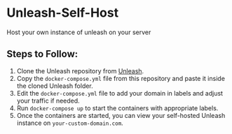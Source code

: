 # Unleash-Self-Host
Host your own instance of unleash on your server

## Steps to Follow:

1. Clone the Unleash repository from [Unleash](https://github.com/Unleash/unleash).
2. Copy the `docker-compose.yml` file from this repository and paste it inside the cloned Unleash folder.
3. Edit the `docker-compose.yml` file to add your domain in labels and adjust your traffic if needed.
4. Run `docker-compose up` to start the containers with appropriate labels.
5. Once the containers are started, you can view your self-hosted Unleash instance on `your-custom-domain.com`.
